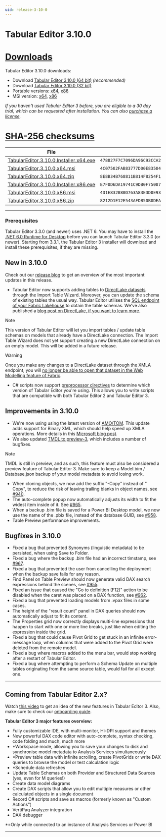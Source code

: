 ```yaml
---
uid: release-3-10-0
---
```

# Tabular Editor 3.10.0

# [**Downloads**](#tab/downloads)

Tabular Editor 3.10.0 downloads:

- Download [Tabular Editor 3.10.0 (64 bit)](https://cdn.tabulareditor.com/files/TabularEditor.3.10.0.Installer.x64.exe) *(recommended)*
- Download [Tabular Editor 3.10.0 (32 bit)](https://cdn.tabulareditor.com/files/TabularEditor.3.10.0.Installer.x86.exe)
- Portable versions: [x64](https://cdn.tabulareditor.com/files/TabularEditor.3.10.0.x64.zip), [x86](https://cdn.tabulareditor.com/files/TabularEditor.3.10.0.x86.zip)
- MSI version: [x64](https://cdn.tabulareditor.com/files/TabularEditor.3.10.0.x64.msi), [x86](https://cdn.tabulareditor.com/files/TabularEditor.3.10.0.x86.msi)

*If you haven't used Tabular Editor 3 before, you are eligible to a 30 day trial, which can be requested after installation. You can also [purchase a license](https://tabulareditor.com/licensing).*

# [**SHA-256 checksums**](#tab/checksums)

| File | SHA-256 |
| -- | -- |
| [TabularEditor.3.10.0.Installer.x64.exe](https://cdn.tabulareditor.com/files/TabularEditor.3.10.0.Installer.x64.exe) | `478827F7C7096DA96C93CCA2F2232062E8B01E80AA4B698B9F9381C1DA35750B` |
| [TabularEditor.3.10.0.x64.msi](https://cdn.tabulareditor.com/files/TabularEditor.3.10.0.x64.msi) | `4C07502FAB83777D00E8350430B8AA4C34AA0D5A7A134D3224E31C4D856D9156` |
| [TabularEditor.3.10.0.x64.zip](https://cdn.tabulareditor.com/files/TabularEditor.3.10.0.x64.zip) | `8E8B34B768811B814F8254F11BA454EA7D5008F12E0599A9B0F4E159AC6830D0` |
| [TabularEditor.3.10.0.Installer.x86.exe](https://cdn.tabulareditor.com/files/TabularEditor.3.10.0.Installer.x86.exe) | `E7F0D6DA19741C9DB0F75007FCA2302B0B12EF9AFD574F124B969EDC4A301B42` |
| [TabularEditor.3.10.0.x86.msi](https://cdn.tabulareditor.com/files/TabularEditor.3.10.0.x86.msi) | `4D1E832080D763A83EDD0E930204EA86B0D7B946D46CB26593E7BDEE22967C86` |
| [TabularEditor.3.10.0.x86.zip](https://cdn.tabulareditor.com/files/TabularEditor.3.10.0.x86.zip) | `8212D1E12E543AFDB50B0DEA592F9324E4F8F22D63CA067436A0DC3EEF024112` |

***

### Prerequisites

Tabular Editor 3.3.0 (and newer) uses .NET 6. You may have to install the [.NET 6.0 Runtime for Desktop](https://dotnet.microsoft.com/en-us/download/dotnet/6.0/runtime) before you can launch Tabular Editor 3.3.0 (or newer). Starting from 3.3.1, the Tabular Editor 3 installer will download and install these prerequisites, if they are missing.

## New in 3.10.0

Check out our [release blog](tabular-editor-3-august-2023-release) to get an overview of the most important updates in this release.

- Tabular Editor now supports adding tables to [DirectLake datasets](https://learn.microsoft.com/en-us/power-bi/enterprise/directlake-overview) through the Import Table Wizard. Moreover, you can update the schema of existing tables the usual way. Tabular Editor utilises the [SQL endpoint of your Fabric Lakehouse](https://learn.microsoft.com/en-us/fabric/data-engineering/lakehouse-sql-endpoint) to obtain the table schemas. We've also published a [blog post on DirectLake, if you want to learn more](https://blog.tabulareditor.com/2023/08/23/fabric-direct-lake-dataset/).

> [!NOTE]
> This version of Tabular Editor will let you import tables / update table schemas on models that already have a DirectLake connection. The Import Table Wizard does not yet support creating a new DirectLake connection on an empty model. This will be added in a future release.

> [!WARNING]
> Once you make any changes to a DirectLake dataset through the XMLA endpoint, you will [no longer be able to open that dataset in the Web Modelling feature of Fabric](https://learn.microsoft.com/en-us/power-bi/enterprise/directlake-overview#enable-xmla-read-write:~:text=Direct%20Lake%20datasets%20created%20or%20modified%20by%20using%20XMLA%2Dbased%20tools%20cannot%20be%20opened%20in%20the%20Web%20modelling%20feature.).

- C# scripts now support [preprocessor directives](xref:csharp-scripts#compatibility) to determine which version of Tabular Editor you're using. This allows you to write scripts that are compatible with both Tabular Editor 2 and Tabular Editor 3.

## Improvements in 3.10.0

- We're now using using the latest version of [AMO/TOM](https://www.nuget.org/packages/Microsoft.AnalysisServices.NetCore.retail.amd64/). This update adds support for Binary XML, which should help speed up XMLA operations. More details in this [Microsoft blog post](https://powerbi.microsoft.com/en-us/blog/improving-the-communication-performance-of-xmla-based-tools/).
- We also updated [TMDL to preview-3](https://www.nuget.org/packages/Microsoft.AnalysisServices.Tabular.Tmdl.NetCore.retail.amd64/19.65.12.3-TmdlPreview), which includes a number of bugfixes.

> [!NOTE]
> TMDL is still in preview, and as such, this feature must also be considered a preview feature of Tabular Editor 3. Make sure to keep a Model.bim / Database.json backup of your model metadata to avoid losing work.

- When cloning objects, we now add the suffix "-Copy" instead of " Copy", to reduce the risk of leaving trailing blanks in object names, see [#940](https://github.com/TabularEditor/TabularEditor3/issues/940).
- The auto-complete popup now automatically adjusts its width to fit the widest item inside of it. See [#965](https://github.com/TabularEditor/TabularEditor3/issues/965).
- When a backup .bim file is saved for a Power BI Desktop model, we now use the name of the .pbix file, instead of the database GUID, see [#958](https://github.com/TabularEditor/TabularEditor3/issues/958).
- Table Preview performance improvements.

## Bugfixes in 3.10.0

- Fixed a bug that prevented Synonyms (linguistic metadata) to be persisted, when using Save to Folder.
- Fixed a bug where the backup .bim file had an incorrect timstamp, see [#967](https://github.com/TabularEditor/TabularEditor3/issues/967).
- Fixed a bug that prevented the user from cancelling the deployment when the backup save fails for any reason.
- Find Panel on Table Preview should now generate valid DAX search expressions behind the scenes, see [#955](https://github.com/TabularEditor/TabularEditor3/issues/955).
- Fixed an issue that caused the "Go to definition (F12)" action to be disabled when the caret was placed on a DAX function, see [#962](https://github.com/TabularEditor/TabularEditor3/issues/962).
- Fixed a bug that prevented loading models from .vpax files in some cases.
- The height of the "result count" panel in DAX queries should now automatically adjust to fit its content.
- The Properties grid now correctly displays multi-line expressions that happen to start with one or more line breaks, just like when editing the expression inside the grid.
- Fixed a bug that could cause Pivot Grid to get stuck in an infinite error-message loop, when columns that were added to the Pivot Grid were deleted from the remote model.
- Fixed a bug where macros added to the menu bar, would stop working after a restart of Tabular Editor.
- Fixed a bug where attempting to perform a Schema Update on multiple tables originating from the same source table, would fail for all except one.

---
## Coming from Tabular Editor 2.x?

Watch [this video](https://www.youtube.com/watch?v=pt3DdcjfImY) to get an idea of the new features in Tabular Editor 3. Also, make sure to check our [onboarding guide](https://docs.tabulareditor.com/onboarding/index.html).

**Tabular Editor 3 major features overview:**
- Fully customizable IDE, with multi-monitor, Hi-DPI support and themes
- New powerful DAX code editor with auto-complete, syntax checking, code folding and much, much more
- *Workspace mode, allowing you to save your changes to disk and synchronise model metadata to Analysis Services simultaneously
- *Preview table data with infinite scrolling, create PivotGrids or write DAX queries to browse the model or test calculation logic
- *Schedule data refreshes
- Update Table Schemas on both Provider and Structured Data Sources (yes, even for M queries!)
- Create data model diagrams
- Create DAX scripts that allow you to edit multiple measures or other calculated objects in a single document
- Record C# scripts and save as macros (formerly known as "Custom Actions")
- VertiPaq Analyzer integration
- DAX debugger

*=Only while connected to an instance of Analysis Services or Power BI

---
